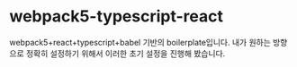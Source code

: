 # webpack5-typescript-react

webpack5+react+typescript+babel 기반의 boilerplate입니다.
내가 원하는 방향으로 정확히 설정하기 위해서 이러한 초기 설정을 진행해 봤습니다.